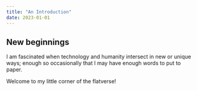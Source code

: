 ```yaml
---
title: "An Introduction"
date: 2023-01-01
---
```


## New beginnings

I am fascinated when technology and humanity intersect in new or unique ways; enough so occasionally that I may have enough words to put to paper.  

Welcome to my little corner of the flatverse!
